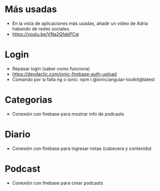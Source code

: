 # Más usadas
- En la vista de aplicaciones más usadas, añadir un video de Adria habando de redes sociales.
- https://youtu.be/VNa2QfabPCw

# Login
- Repasar login (saber como funciona)
- https://devdactic.com/ionic-firebase-auth-upload
- Comando por si falla ng o ionic: npm i @ionic/angular-toolkit@latest

# Categorias
- Conexión con firebase para mostrar info de podcasts

# Diario
- Conexión con firebase para ingresar notas (cabecera y contenido)

# Podcast
- Conexión con firebase para crear podcasts





